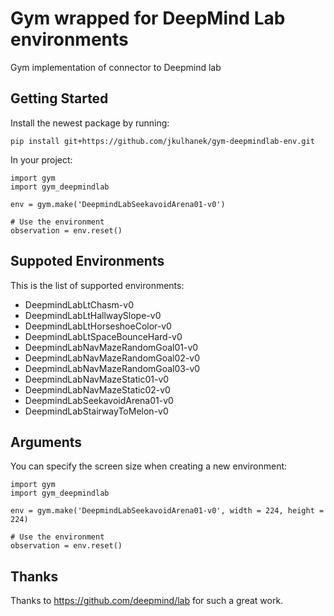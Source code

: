 # Gym wrapped for DeepMind Lab environments
Gym implementation of connector to Deepmind lab

## Getting Started
Install the newest package by running:
```
pip install git+https://github.com/jkulhanek/gym-deepmindlab-env.git
```

In your project:
```
import gym
import gym_deepmindlab

env = gym.make('DeepmindLabSeekavoidArena01-v0')

# Use the environment
observation = env.reset()
```

## Suppoted Environments
This is the list of supported environments:
- DeepmindLabLtChasm-v0
- DeepmindLabLtHallwaySlope-v0
- DeepmindLabLtHorseshoeColor-v0
- DeepmindLabLtSpaceBounceHard-v0
- DeepmindLabNavMazeRandomGoal01-v0
- DeepmindLabNavMazeRandomGoal02-v0
- DeepmindLabNavMazeRandomGoal03-v0
- DeepmindLabNavMazeStatic01-v0
- DeepmindLabNavMazeStatic02-v0
- DeepmindLabSeekavoidArena01-v0
- DeepmindLabStairwayToMelon-v0

## Arguments
You can specify the screen size when creating a new environment:
```
import gym
import gym_deepmindlab

env = gym.make('DeepmindLabSeekavoidArena01-v0', width = 224, height = 224)

# Use the environment
observation = env.reset()
```

## Thanks
Thanks to https://github.com/deepmind/lab for such a great work.
